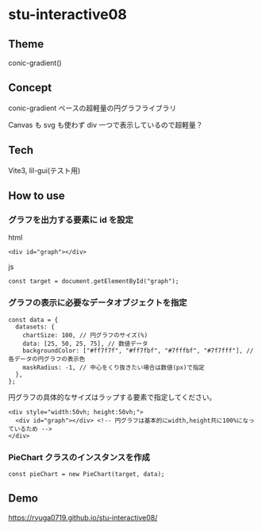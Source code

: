 # stu-interactive08

## Theme

conic-gradient()

## Concept

conic-gradient ベースの超軽量の円グラフライブラリ

Canvas も svg も使わず div 一つで表示しているので超軽量？

## Tech

Vite3, lil-gui(テスト用)

## How to use

### グラフを出力する要素に id を設定

html

```:html
<div id="graph"></div>
```

js

```:js
const target = document.getElementById("graph");
```

### グラフの表示に必要なデータオブジェクトを指定

```:js
const data = {
  datasets: {
    chartSize: 100, // 円グラフのサイズ(%)
    data: [25, 50, 25, 75], // 数値データ
    backgroundColor: ["#ff7f7f", "#ff7fbf", "#7fffbf", "#7f7fff"], // 各データの円グラフの表示色
    maskRadius: -1, // 中心をくり抜きたい場合は数値(px)で指定
  },
};
```

円グラフの具体的なサイズはラップする要素で指定してください。

```:html
<div style="width:50vh; height:50vh;">
  <div id="graph"></div> <!-- 円グラフは基本的にwidth,height共に100%になっているため -->
</div>
```

### PieChart クラスのインスタンスを作成

```:js
const pieChart = new PieChart(target, data);
```

## Demo
https://ryuga0719.github.io/stu-interactive08/
